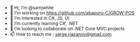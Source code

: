 - 👋 Hi, I’m @samjwhite
- 👷 I'm working on https://github.com/abaporu-C/GROW-POS
- 👀 I’m interested in C#, JS, UI
- 🌱 I’m currently learning C#, .NET
- 💞️ I’m looking to collaborate on .NET Core MVC projects
- 📫 How to reach me : serge.riazanov@gmail.com

<!---
samjwhite/samjwhite is a ✨ special ✨ repository because its `README.md` (this file) appears on your GitHub profile.
You can click the Preview link to take a look at your changes.
--->
